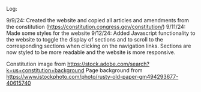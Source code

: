 Log:

9/9/24: Created the website and copied all articles and amendments from the constitution (https://constitution.congress.gov/constitution/)
9/11/24: Made some styles for the website
9/12/24: Added Javascript functionality to the website to toggle the display of sections and to scroll to the corresponding sections when clicking on the navigation links. 
Sections are now styled to be more readable and the website is more responsive.

Constitution image from https://stock.adobe.com/search?k=us+constitution+background
Page background from https://www.istockphoto.com/photo/rusty-old-paper-gm494293677-40615740
